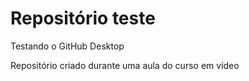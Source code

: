 # Repositório teste
 Testando o GitHub Desktop

 Repositório criado durante uma aula do curso em vídeo
